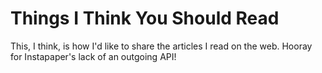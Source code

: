 Things I Think You Should Read
==============================

This, I think, is how I'd like to share the articles I read on the web.  Hooray for Instapaper's lack of an outgoing API!